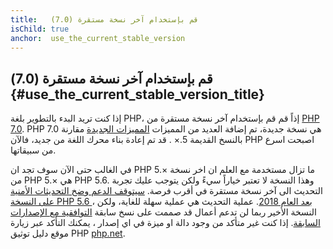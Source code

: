 ```yaml
---
title:   قم بإستخدام آخر نسخة مستقرة (7.0)
isChild: true
anchor:  use_the_current_stable_version
---
```


## قم بإستخدام آخر نسخة مستقرة (7.0) {#use_the_current_stable_version_title}

إذا كنت تريد البدء بالتطوير بلغة PHP، إذاً قم قم بإستخدام آخر نسخة مستقرة من [PHP 7.0][php-release].
PHP 7.0 هي نسخة جديدة، تم إضافة العديد من المميزات [المميزات الجديدة](#language_highlights) مقارنة بالنسخ القديمة 5.× .
قد تم إعادة بناء محرك اللغة من جديد، فالآن PHP اصبحت اسرع من سبيقاتها.

في الغالب حتى الآن سوف تجد ان PHP 5.× ما تزال مستخدمة مع العلم ان اخر نسخة من PHP 5.× هي PHP 5.6. وهذا النسخة لا تعتبر خياراً سيءً ولكن يتوجب عليك تجربة التحديث الى آخر نسخة مستقرة في أقرب فرصة.
[سيتوقف الدعم وضخ التحديثات الأمنية على النسخة PHP 5.6 بعد العام 2018](http://php.net/supported-versions.php).
عملية التحديث هي عملية سهلة للغاية، ولكن ، النسخة الأخير ربما لن تدعم أعمال قد صممت على نسخ سابقة [التوافقية مع الإصدارات السابقة][php70-bc].
إذا كنت غير متأكد من وجود دالة او ميزة في اي إصدار ، يمكنك التأكد عبر زيارة موقع دليل توثيق PHP [php.net][php-docs].

[php-release]: http://php.net/downloads.php
[php-docs]: http://php.net/manual/
[php70-bc]: http://php.net/manual/migration70.incompatible.php
